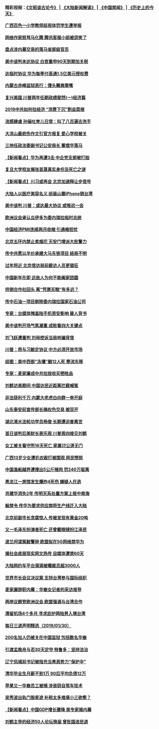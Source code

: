 #### 精彩视频：[《文昭谈古论今》](https://github.com/gfw-breaker/wenzhao) | [《大陆新闻解读》](https://github.com/gfw-breaker/ntdtv-comedy) | [《中国禁闻》](https://github.com/gfw-breaker/ntdtv-news) | [《历史上的今天》](https://github.com/gfw-breaker/today-in-history) 

#### [广西百色一小学教师歧视体罚学生遭举报](../pages/nsc413/n11016643.md?t=02010030) 

#### [网络作家怒骂马化腾 腾讯客服小姐被逗笑了](../pages/nsc413/n11016663.md?t=02010030) 

#### [盘点涉内幕交易的落马省部级官员](../pages/nsc413/n11016582.md?t=02010030) 

#### [美中谈判未达协议 白宫重申90天到期加关税](../pages/nsc413/n11016604.md?t=02010030) 

#### [达临时协议 华为每季付高通1.5亿美元授权费](../pages/nsc413/n11016503.md?t=02010030) 

#### [内蒙古赤峰监狱恶行：馒头蘸粪塞嘴](../pages/nsc413/n11016318.md?t=02010030) 

#### [复兴美国 川普两年任期政绩斐然(一)经济篇](../pages/nsc413/n11016366.md?t=02010030) 

#### [2019中共如何拉经济 “消费下沉”割韭菜根](../pages/nsc413/n11016395.md?t=02010030) 

#### [流感肆虐 孙俪吐育儿日常：叫了八百遍去洗手](../pages/nsc413/n11016490.md?t=02010030) 

#### [大凉山最悲伤作文引官方报复 爱心学校被关](../pages/nsc413/n11016403.md?t=02010030) 

#### [三地任政法委副书记公安局长 董煜华落马](../pages/nsc413/n11013583.md?t=02010030) 

#### [【新闻看点】华为再遭3击 中企党支部被打脸](../pages/nsc413/n11016110.md?t=02010030) 

#### [复旦大学校友揭张首晟真实身份及死亡之谜](../pages/nsc413/n11016311.md?t=02010030) 

#### [【新闻看点】川习或再会 北京加速释让步信号](../pages/nsc413/n11016108.md?t=02010030) 

#### [大陆人以医疗美容名义 组装山寨iPhone销台湾](../pages/nsc413/n11013042.md?t=02010030) 

#### [美中谈判 川普：或达最大协议 或推迟一会](../pages/nsc413/n11016270.md?t=02010030) 

#### [欧洲议会承认瓜伊多为委内瑞拉临时总统](../pages/nsc413/n11016267.md?t=02010030) 

#### [中国经济PMI连续两月收缩 引通缩担忧](../pages/nsc413/n11016144.md?t=02010030) 

#### [北京五环内禁止卖烟花 天安门增派大批警力](../pages/nsc413/n11015976.md?t=02010030) 

#### [传中共愿以半价承建大马东铁项目 结局不明](../pages/nsc413/n11016154.md?t=02010030) 

#### [过年将近 北京信访局前截访人员更猖狂](../pages/nsc413/n11015942.md?t=02010030) 

#### [中国新年在即 这些人为何不能阖家团圆](../pages/nsc413/n11015968.md?t=02010030) 

#### [供销合作社回头 离“凭票买粮”有多远？](../pages/nsc413/n11016023.md?t=02010030) 

#### [传中石油一项目剔除委内瑞拉国家石油公司](../pages/nsc413/n11015982.md?t=02010030) 

#### [专家：台媒体掩盖陆手机资安影响 替人背书](../pages/nsc413/n11015566.md?t=02010030) 

#### [美中谈判开场气氛凝重 成败看四大关键点](../pages/nsc413/n11015922.md?t=02010030) 

#### [刘飞跃遭重判 刘母控诉当局哄骗背信](../pages/nsc413/n11016039.md?t=02010030) 

#### [川普：将与习敲定协议 中方必须开放市场](../pages/nsc413/n11015814.md?t=02010030) 


#### [组图：美中西部“冻僵”酿12人死 寒流东移](../pages/nsc413/n11015675.md?t=02010030) 

#### [专家：麦家廉成中共拉拢收买牺牲品](../pages/nsc413/n11015797.md?t=02010030) 

#### [刘鹤访美期间 中国访民近距离拦截喊冤](../pages/nsc413/n11015153.md?t=02010030) 

#### [非法获利千万 内蒙大老虎白向群一审开庭](../pages/nsc413/n11015220.md?t=02010030) 

#### [山东泰安前宣传部长搞权色交易 被双开](../pages/nsc413/n11015302.md?t=02010030) 

#### [湖北浠水法轮功学员杨俊 长期遭迫害离世](../pages/nsc413/n11015318.md?t=02010030) 

#### [首日谈判后美财长表乐观 川普周四接见刘鹤](../pages/nsc413/n11015436.md?t=02010030) 

#### [女工被关看守所16天死亡 家属讨公道无门](../pages/nsc413/n11012943.md?t=02010030) 

#### [广西13岁少女遭扒衣殴打被围观 网民愤怒](../pages/nsc413/n11015143.md?t=02010030) 

#### [中国渔船越界遭搜出5公斤猪肉 罚240万驱离](../pages/nsc413/n11015212.md?t=02010030) 

#### [黑龙江一旅馆发生爆炸4死伤 嫌疑人在逃](../pages/nsc413/n11014631.md?t=02010030) 

#### [肖建华消失2年 传明天系处置方案上报中南海](../pages/nsc413/n11014867.md?t=02010030) 

#### [躲禁令 传华为要求供应商将生产线迁入大陆](../pages/nsc413/n11014326.md?t=02010030) 

#### [北京前副市长贪腐惊人 传被发现有黄金20吨](../pages/nsc413/n11014427.md?t=02010030) 

#### [又一毛泽东扮演者死亡 还曾戴眼镜扮江泽民](../pages/nsc413/n11014345.md?t=02010030) 

#### [波兰间谍案敲警钟 欧盟拟在5G网络禁华为](../pages/nsc413/n11013814.md?t=02010030) 

#### [揭社会底层现实网文热传 自媒体遭禁60天](../pages/nsc413/n11014378.md?t=02010030) 

#### [大陆网约车平台滴滴被曝裁员超3000人](../pages/nsc413/n11013996.md?t=02010030) 

#### [世界市长会议决议案 支持台湾参与国际组织](../pages/nsc413/n11014220.md?t=02010030) 

#### [麦家廉辞职内幕：华裔女记者的采访报导](../pages/nsc413/n11013944.md?t=02010030) 

#### [两岸议题登欧洲议会 欧盟强调与台湾合作](../pages/nsc413/n11014172.md?t=02010030) 

#### [滞留机场4个多月 寻求庇护两陆男入境台湾](../pages/nsc413/n11014094.md?t=02010030) 

#### [每日三退声明精选（2019/01/30）](../pages/nsc413/n11014189.md?t=02010030) 

#### [200名加人仍被关在中国监狱 包括数名华裔](../pages/nsc413/n11013981.md?t=02010030) 

#### [引渡孟晚舟与否30天定夺 特鲁多：坚持法治](../pages/nsc413/n11013721.md?t=02010030) 

#### [辽宁凤城前书记被指充当黑恶势力“保护伞”](../pages/nsc413/n11011913.md?t=02010030) 

#### [清华毕业生月薪不到1万 90后平均负债12万](../pages/nsc413/n11013695.md?t=02010030) 

#### [苹果又一华裔员工被捕 涉盗窃自驾车技术](../pages/nsc413/n11013848.md?t=02010030) 

#### [吴秀波出轨门毁星途 补税太多难填小三欲壑？](../pages/nsc413/n11011444.md?t=02010030) 

#### [【新闻看点】中国GDP增长骤降 美专家揭内幕](../pages/nsc413/n11013286.md?t=02010030) 

#### [刘鹤主导的经济50人论坛换届 曾批国进民退](../pages/nsc413/n11013724.md?t=02010030) 

